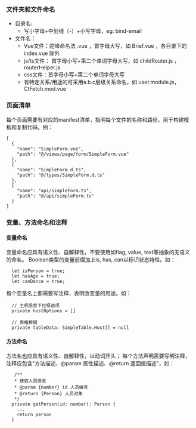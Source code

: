 ### 文件夹和文件命名
- 目录名:
	- 写小字母+中划线（-）+小写字母，eg: bind-email
- 文件名：
	- Vue文件：驼峰命名法 .vue ，首字母大写，如  Brief.vue ，各目录下的 index.vue 除外
	- js/ts文件： 首字母小写+第二个单词字母大写，如 childRouter.js ， routerHelper.js
	- css文件：首字母小写+第二个单词字母大写
	- 有特定关系/用途的可采用a.b.c层级关系命名，如 user.module.js， CtFetch.mod.vue

### 页面清单
每个页面需要有对应的manifest清单，指明每个文件的名称和路径，用于构建模板和复制代码。例：
```
[
  {
    "name": "SimpleForm.vue",
    "path": "@/views/page/form/SimpleForm.vue"
  }, 
  {
    "name": "SimpleForm.d.ts",
    "path": "@/types/SimpleForm.d.ts"
  }, 
  {
    "name": "api/simpleForm.ts",
    "path": "@/api/simpleForm.ts"
  }
]
```

### 变量、方法命名和注释
#### 变量命名
变量命名应具有语义性、自解释性，不要使用如flag, value, text等抽象的无语义的命名。
Boolean类型的变量前缀加上is, has, can以标识状态特性。如：
```
  let isPerson = true;
  let hasAge = true;
  let canDance = true;
```

每个变量名上都需要写注释，表明改变量的用途。如：
```
  // 主机信息下拉框选项
  private hostOptions = []

  // 表格数据
  private tableData: SimpleTable.Host[] = null
```

#### 方法命名
方法名也应具有语义性、自解释性，以动词开头；
每个方法声明需要写明注释，注释应包含"方法描述、@param 属性描述、@return 返回值描述"，如：
```
   /**
   * 获取人员信息
   * @param {number} id 人员编号
   * @return {Person} 人员对象
   */
  private getPerson(id: number): Person {
    ...
    return person
  }
```
